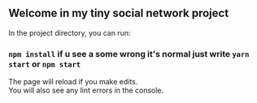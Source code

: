 ## Welcome in my tiny social network project

In the project directory, you can run:

### `npm install` if u see a some wrong it's normal just write `yarn start` or `npm start` 

The page will reload if you make edits.\
You will also see any lint errors in the console.
